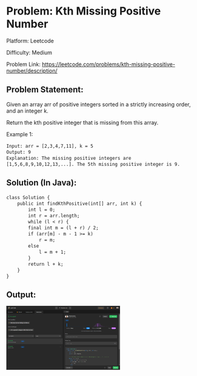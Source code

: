 # Problem: Kth Missing Positive Number

Platform: Leetcode

Difficulty: Medium

Problem Link: https://leetcode.com/problems/kth-missing-positive-number/description/

## Problem Statement:

Given an array arr of positive integers sorted in a strictly increasing order, and an integer k.

Return the kth positive integer that is missing from this array.

Example 1:

    Input: arr = [2,3,4,7,11], k = 5
    Output: 9
    Explanation: The missing positive integers are [1,5,6,8,9,10,12,13,...]. The 5th missing positive integer is 9.

## Solution (In Java):

    class Solution {
        public int findKthPositive(int[] arr, int k) {
            int l = 0;
            int r = arr.length;
            while (l < r) {
            final int m = (l + r) / 2;
            if (arr[m] - m - 1 >= k)
                r = m;
            else
                l = m + 1;
            }
            return l + k;
        }
    }

## Output:
<img
  src="Output.png"
  alt="Alt text"
  title="Optional title"
  style="display: inline-block; margin: 0 auto; max-width: 300px">








